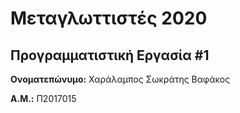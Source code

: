 # Μεταγλωττιστές 2020
## Προγραμματιστική Εργασία #1

**Ονοματεπώνυμο:** Χαράλαμπος Σωκράτης Βαφάκος

**Α.Μ.:** Π2017015


